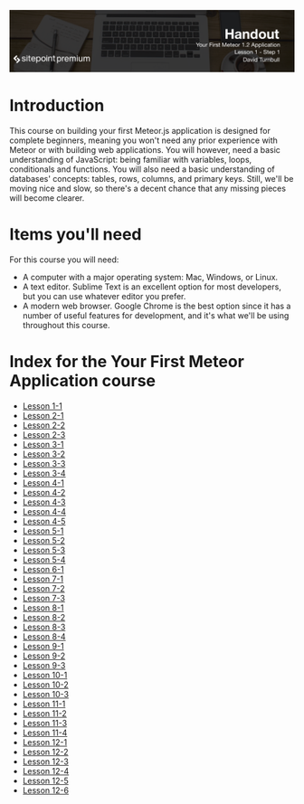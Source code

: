 ![](Your_First_Meteor_Application_handouts/headings/1.1.png)

# Introduction

This course on building your first Meteor.js application is designed for complete beginners, meaning you won't need any prior experience with Meteor or with building web applications. You will however, need a basic understanding of JavaScript: being familiar with variables, loops, conditionals and functions. You will also need a basic understanding of databases' concepts: tables, rows, columns, and primary keys. Still, we'll be moving nice and slow, so there's a decent chance that any missing pieces will become clearer.

# Items you'll need

For this course you will need:

* A computer with a major operating system: Mac, Windows, or Linux.
* A text editor. Sublime Text is an excellent option for most developers, but you can use whatever editor you prefer.
* A modern web browser. Google Chrome is the best option since it has a number of useful features for development, and it's what we'll be using throughout this course.



# Index for the Your First Meteor Application course

* [Lesson 1-1](Your_First_Meteor_Application_handouts/lesson1-1.md)
* [Lesson 2-1](Your_First_Meteor_Application_handouts/lesson2-1.md)
* [Lesson 2-2](Your_First_Meteor_Application_handouts/lesson2-2.md)
* [Lesson 2-3](Your_First_Meteor_Application_handouts/lesson2-3.md)
* [Lesson 3-1](Your_First_Meteor_Application_handouts/lesson3-1.md)
* [Lesson 3-2](Your_First_Meteor_Application_handouts/lesson3-2.md)
* [Lesson 3-3](Your_First_Meteor_Application_handouts/lesson3-3.md)
* [Lesson 3-4](Your_First_Meteor_Application_handouts/lesson3-4.md)
* [Lesson 4-1](Your_First_Meteor_Application_handouts/lesson4-1.md)
* [Lesson 4-2](Your_First_Meteor_Application_handouts/lesson4-2.md)
* [Lesson 4-3](Your_First_Meteor_Application_handouts/lesson4-3.md)
* [Lesson 4-4](Your_First_Meteor_Application_handouts/lesson4-4.md)
* [Lesson 4-5](Your_First_Meteor_Application_handouts/lesson4-5.md)
* [Lesson 5-1](Your_First_Meteor_Application_handouts/lesson5-1.md)
* [Lesson 5-2](Your_First_Meteor_Application_handouts/lesson5-2.md)
* [Lesson 5-3](Your_First_Meteor_Application_handouts/lesson5-3.md)
* [Lesson 5-4](Your_First_Meteor_Application_handouts/lesson5-4.md)
* [Lesson 6-1](Your_First_Meteor_Application_handouts/lesson6-1.md)
* [Lesson 7-1](Your_First_Meteor_Application_handouts/lesson7-1.md)
* [Lesson 7-2](Your_First_Meteor_Application_handouts/lesson7-2.md)
* [Lesson 7-3](Your_First_Meteor_Application_handouts/lesson7-3.md)
* [Lesson 8-1](Your_First_Meteor_Application_handouts/lesson8-1.md)
* [Lesson 8-2](Your_First_Meteor_Application_handouts/lesson8-2.md)
* [Lesson 8-3](Your_First_Meteor_Application_handouts/lesson8-3.md)
* [Lesson 8-4](Your_First_Meteor_Application_handouts/lesson8-4.md)
* [Lesson 9-1](Your_First_Meteor_Application_handouts/lesson9-1.md)
* [Lesson 9-2](Your_First_Meteor_Application_handouts/lesson9-2.md)
* [Lesson 9-3](Your_First_Meteor_Application_handouts/lesson9-3.md)
* [Lesson 10-1](Your_First_Meteor_Application_handouts/lesson10-1.md)
* [Lesson 10-2](Your_First_Meteor_Application_handouts/lesson10-2.md)
* [Lesson 10-3](Your_First_Meteor_Application_handouts/lesson10-3.md)
* [Lesson 11-1](Your_First_Meteor_Application_handouts/lesson11-1.md)
* [Lesson 11-2](Your_First_Meteor_Application_handouts/lesson11-2.md)
* [Lesson 11-3](Your_First_Meteor_Application_handouts/lesson11-3.md)
* [Lesson 11-4](Your_First_Meteor_Application_handouts/lesson11-4.md)
* [Lesson 12-1](Your_First_Meteor_Application_handouts/lesson12-1.md)
* [Lesson 12-2](Your_First_Meteor_Application_handouts/lesson12-2.md)
* [Lesson 12-3](Your_First_Meteor_Application_handouts/lesson12-3.md)
* [Lesson 12-4](Your_First_Meteor_Application_handouts/lesson12-4.md)
* [Lesson 12-5](Your_First_Meteor_Application_handouts/lesson12-5.md)
* [Lesson 12-6](Your_First_Meteor_Application_handouts/lesson12-6.md)
